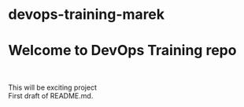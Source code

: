 # devops-training-marek
<h1>Welcome to DevOps Training repo</h1>
<br>
<p>This will be exciting project<br>
  First draft of README.md.</p>
